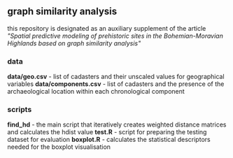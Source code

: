 ## graph similarity analysis

this repository is designated as an auxiliary supplement of the article _"Spatial predictive modeling of prehistoric sites in the Bohemian-Moravian Highlands based on graph similarity analysis"_

### data

**data/geo.csv** - list of cadasters and their unscaled values for geographical variables
**data/components.csv** - list of cadasters and the presence of the archaeological location within each chronological component

### scripts

**find_hd** - the main script that iteratively creates weighted distance matrices and calculates the hdist value
**test.R** - script for preparing the testing dataset for evaluation
**boxplot.R** - calculates the statistical descriptors needed for the boxplot visualisation
